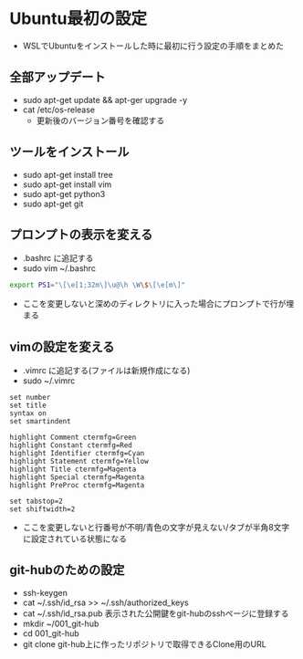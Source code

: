 # Ubuntu最初の設定
- WSLでUbuntuをインストールした時に最初に行う設定の手順をまとめた

## 全部アップデート
- sudo apt-get update && apt-ger upgrade -y
- cat /etc/os-release
	- 更新後のバージョン番号を確認する

## ツールをインストール
- sudo apt-get install tree
- sudo apt-get install vim
- sudo apt-get python3
- sudo apt-get git

## プロンプトの表示を変える
- .bashrc に追記する
- sudo vim ~/.bashrc
```bash
export PS1="\[\e[1;32m\]\u@\h \W\$\[\e[m\]"
```
- ここを変更しないと深めのディレクトリに入った場合にプロンプトで行が埋まる

## vimの設定を変える
- .vimrc に追記する(ファイルは新規作成になる)
- sudo ~/.vimrc
```vimrc
set number
set title
syntax on
set smartindent

highlight Comment ctermfg=Green
highlight Constant ctermfg=Red
highlight Identifier ctermfg=Cyan
highlight Statement ctermfg=Yellow
highlight Title ctermfg=Magenta
highlight Special ctermfg=Magenta
highlight PreProc ctermfg=Magenta

set tabstop=2
set shiftwidth=2

```
- ここを変更しないと行番号が不明/青色の文字が見えない/タブが半角8文字に設定されている状態になる


## git-hubのための設定
- ssh-keygen
- cat ~/.ssh/id_rsa >> ~/.ssh/authorized_keys
- cat ~/.ssh/id_rsa.pub 表示された公開鍵をgit-hubのsshページに登録する
- mkdir ~/001_git-hub
- cd 001_git-hub
- git clone git-hub上に作ったリポジトリで取得できるClone用のURL
